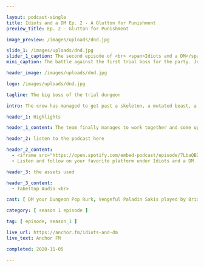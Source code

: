 ```yaml
---

layout: podcast-single
title: Idiots and a DM Ep. 2 - A Glutton for Punishment
preview_title: Ep. 2 - Glutton for Punishment

image_preview: /images/uploads/dnd.jpg

slide_1: /images/uploads/dnd.jpg
slider_1_caption: The second episode of <br> <span>Idiots and a DM</span>
mini_caption: The battle against the first trial boss for the party. Just know it is going to be a big one to beat as a starter boss.

header_image: /images/uploads/dnd.jpg

logo: /images/uploads/dnd.jpg

tagline: The big boss of the trial dungeon

intro: The crew has managed to get past a skeleton, a mutated beast, a mimic, and a few rats. Survived a Hydra that nearly killed the Orc and down to 3 party members from the first session that could play. This episode they are coming back from a long rest and must find a way to get out of the dungeon with their bodies in one and get their adventures guild license so they can make money. Will they break down and fail or triumph over it all?! P.S. The other players aren't dead - they just are not able to play for this session

header_1: Highlights

header_1_content: The team finally manages to work together and come up with a plan to get out, but also maybe impress the higher ups on their way out.

header_2: listen to the podcast here

header_2_content: 
  - <iframe src="https://open.spotify.com/embed-podcast/episode/7LbaQBZkv9VATkBR7gIxUh" width="100%" height="232" frameborder="0" allowtransparency="true" allow="encrypted-media"></iframe> <br>
  - Listen and follow on your favorite platform under Idiots and a DM

header_3: the assets used

header_3_content:
  - Tabeltop Audio <br>

cast: [ DM your Dungeon Pop Rurk, Vengeful Paladin Sakis played by Brian W., Blood Assassin Crorkiox played by Tray, Brute Pa-gog Turko played by Zachary M. ]

category: [ season 1 episode ]

tag: [ episode, season_1 ]

live_url: https://anchor.fm/idiots-and-dm
live_text: Anchor FM

completed: 2020-11-05

---
```


